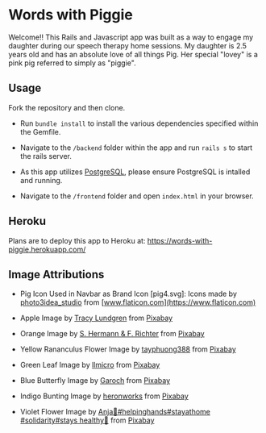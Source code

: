 # Words with Piggie

Welcome!! This Rails and Javascript app was built as a way to engage my daughter during our speech therapy home sessions. My daughter is 2.5 years old and has an absolute love of all things Pig. Her special "lovey" is a pink pig referred to simply as "piggie".

## Usage

Fork the repository and then clone.

- Run `bundle install` to install the various dependencies specified within the Gemfile.

- Navigate to the `/backend` folder within the app and run `rails s` to start the rails server.

- As this app utilizes [PostgreSQL](https://www.postgresql.org/), please ensure PostgreSQL is intalled and running.

- Navigate to the `/frontend` folder and open `index.html` in your browser.

## Heroku

Plans are to deploy this app to Heroku at: https://words-with-piggie.herokuapp.com/

## Image Attributions

* Pig Icon Used in Navbar as Brand Icon [pig4.svg]: Icons made by [photo3idea_studio](https://www.flaticon.com/authors/photo3idea-studio) from [www.flaticon.com](https://www.flaticon.com)

* Apple Image by <a href="https://pixabay.com/users/Desertrose7-752536/?utm_source=link-attribution&amp;utm_medium=referral&amp;utm_campaign=image&amp;utm_content=634572">Tracy Lundgren</a> from <a href="https://pixabay.com/?utm_source=link-attribution&amp;utm_medium=referral&amp;utm_campaign=image&amp;utm_content=634572">Pixabay</a>

* Orange Image by <a href="https://pixabay.com/users/pixel2013-2364555/?utm_source=link-attribution&amp;utm_medium=referral&amp;utm_campaign=image&amp;utm_content=1721590">S. Hermann &amp; F. Richter</a> from <a href="https://pixabay.com/?utm_source=link-attribution&amp;utm_medium=referral&amp;utm_campaign=image&amp;utm_content=1721590">Pixabay</a>

* Yellow Rananculus Flower Image by <a href="https://pixabay.com/users/tayphuong388-13405528/?utm_source=link-attribution&amp;utm_medium=referral&amp;utm_campaign=image&amp;utm_content=4989694">tayphuong388</a> from <a href="https://pixabay.com/?utm_source=link-attribution&amp;utm_medium=referral&amp;utm_campaign=image&amp;utm_content=4989694">Pixabay</a>

* Green Leaf Image by <a href="https://pixabay.com/users/llmicro-50538/?utm_source=link-attribution&amp;utm_medium=referral&amp;utm_campaign=image&amp;utm_content=176722">llmicro</a> from <a href="https://pixabay.com/?utm_source=link-attribution&amp;utm_medium=referral&amp;utm_campaign=image&amp;utm_content=176722">Pixabay</a>

* Blue Butterfly Image by <a href="https://pixabay.com/users/Garoch-10307/?utm_source=link-attribution&amp;utm_medium=referral&amp;utm_campaign=image&amp;utm_content=142506">Garoch</a> from <a href="https://pixabay.com/?utm_source=link-attribution&amp;utm_medium=referral&amp;utm_campaign=image&amp;utm_content=142506">Pixabay</a>

* Indigo Bunting Image by <a href="https://pixabay.com/users/heronworks-1337934/?utm_source=link-attribution&amp;utm_medium=referral&amp;utm_campaign=image&amp;utm_content=3590762">heronworks</a> from <a href="https://pixabay.com/?utm_source=link-attribution&amp;utm_medium=referral&amp;utm_campaign=image&amp;utm_content=3590762">Pixabay</a>

* Violet Flower Image by <a href="https://pixabay.com/users/cocoparisienne-127419/?utm_source=link-attribution&amp;utm_medium=referral&amp;utm_campaign=image&amp;utm_content=374343">Anja🤗#helpinghands#stayathome #solidarity#stays healthy🙏</a> from <a href="https://pixabay.com/?utm_source=link-attribution&amp;utm_medium=referral&amp;utm_campaign=image&amp;utm_content=374343">Pixabay</a>